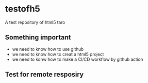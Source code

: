 # testofh5
A test repository of html5 taro

## Something important
* we need to know how to use github
* we need to know how to creat a html5 project
* we need to konw how to make a CI/CD workflow by github action

## Test for remote resposiry
